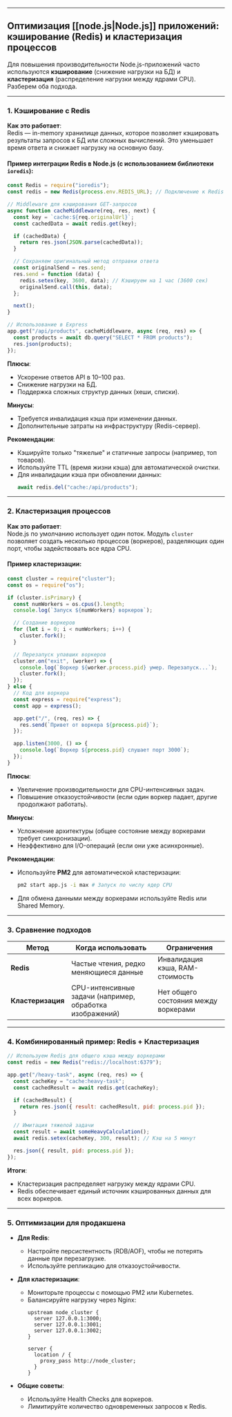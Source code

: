 
---

## **Оптимизация [[node.js|Node.js]] приложений: кэширование (Redis) и кластеризация процессов**

Для повышения производительности Node.js-приложений часто используются **кэширование** (снижение нагрузки на БД) и **кластеризация** (распределение нагрузки между ядрами CPU). Разберем оба подхода.

---

### 1. **Кэширование с Redis**
**Как это работает**:  
Redis — in-memory хранилище данных, которое позволяет кэшировать результаты запросов к БД или сложных вычислений. Это уменьшает время ответа и снижает нагрузку на основную базу.

#### Пример интеграции Redis в Node.js (с использованием библиотеки `ioredis`):
```javascript
const Redis = require("ioredis");
const redis = new Redis(process.env.REDIS_URL); // Подключение к Redis

// Middleware для кэширования GET-запросов
async function cacheMiddleware(req, res, next) {
  const key = `cache:${req.originalUrl}`;
  const cachedData = await redis.get(key);

  if (cachedData) {
    return res.json(JSON.parse(cachedData));
  }

  // Сохраняем оригинальный метод отправки ответа
  const originalSend = res.send;
  res.send = function (data) {
    redis.setex(key, 3600, data); // Кэшируем на 1 час (3600 сек)
    originalSend.call(this, data);
  };

  next();
}

// Использование в Express
app.get("/api/products", cacheMiddleware, async (req, res) => {
  const products = await db.query("SELECT * FROM products");
  res.json(products);
});
```

**Плюсы**:  
- Ускорение ответов API в 10–100 раз.  
- Снижение нагрузки на БД.  
- Поддержка сложных структур данных (хеши, списки).  

**Минусы**:  
- Требуется инвалидация кэша при изменении данных.  
- Дополнительные затраты на инфраструктуру (Redis-сервер).  

**Рекомендации**:  
- Кэшируйте только "тяжелые" и статичные запросы (например, топ товаров).  
- Используйте TTL (время жизни кэша) для автоматической очистки.  
- Для инвалидации кэша при обновлении данных:  
  ```javascript
  await redis.del("cache:/api/products");
  ```

---

### 2. **Кластеризация процессов**
**Как это работает**:  
Node.js по умолчанию использует один поток. Модуль `cluster` позволяет создать несколько процессов (воркеров), разделяющих один порт, чтобы задействовать все ядра CPU.

#### Пример кластеризации:
```javascript
const cluster = require("cluster");
const os = require("os");

if (cluster.isPrimary) {
  const numWorkers = os.cpus().length;
  console.log(`Запуск ${numWorkers} воркеров`);

  // Создание воркеров
  for (let i = 0; i < numWorkers; i++) {
    cluster.fork();
  }

  // Перезапуск упавших воркеров
  cluster.on("exit", (worker) => {
    console.log(`Воркер ${worker.process.pid} умер. Перезапуск...`);
    cluster.fork();
  });
} else {
  // Код для воркера
  const express = require("express");
  const app = express();

  app.get("/", (req, res) => {
    res.send(`Привет от воркера ${process.pid}`);
  });

  app.listen(3000, () => {
    console.log(`Воркер ${process.pid} слушает порт 3000`);
  });
}
```

**Плюсы**:  
- Увеличение производительности для CPU-интенсивных задач.  
- Повышение отказоустойчивости (если один воркер падает, другие продолжают работать).  

**Минусы**:  
- Усложнение архитектуры (общее состояние между воркерами требует синхронизации).  
- Неэффективно для I/O-операций (если они уже асинхронные).  

**Рекомендации**:  
- Используйте **PM2** для автоматической кластеризации:  
  ```bash
  pm2 start app.js -i max # Запуск по числу ядер CPU
  ```
- Для обмена данными между воркерами используйте Redis или Shared Memory.  

---

### 3. **Сравнение подходов**
| Метод         | Когда использовать                     | Ограничения                |
|---------------|----------------------------------------|----------------------------|
| **Redis**     | Частые чтения, редко меняющиеся данные | Инвалидация кэша, RAM-стоимость |
| **Кластеризация** | CPU-интенсивные задачи (например, обработка изображений) | Нет общего состояния между воркерами |

---

### 4. **Комбинированный пример: Redis + Кластеризация**
```javascript
// Используем Redis для общего кэша между воркерами
const redis = new Redis("redis://localhost:6379");

app.get("/heavy-task", async (req, res) => {
  const cacheKey = "cache:heavy-task";
  const cachedResult = await redis.get(cacheKey);

  if (cachedResult) {
    return res.json({ result: cachedResult, pid: process.pid });
  }

  // Имитация тяжелой задачи
  const result = await someHeavyCalculation();
  await redis.setex(cacheKey, 300, result); // Кэш на 5 минут

  res.json({ result, pid: process.pid });
});
```

**Итоги**:  
- Кластеризация распределяет нагрузку между ядрами CPU.  
- Redis обеспечивает единый источник кэшированных данных для всех воркеров.  

---

### 5. **Оптимизации для продакшена**
- **Для Redis**:  
  - Настройте персистентность (RDB/AOF), чтобы не потерять данные при перезагрузке.  
  - Используйте репликацию для отказоустойчивости.  

- **Для кластеризации**:  
  - Мониторьте процессы с помощью PM2 или Kubernetes.  
  - Балансируйте нагрузку через Nginx:  
    ```nginx
    upstream node_cluster {
      server 127.0.0.1:3000;
      server 127.0.0.1:3001;
      server 127.0.0.1:3002;
    }

    server {
      location / {
        proxy_pass http://node_cluster;
      }
    }
    ```

- **Общие советы**:  
  - Используйте Health Checks для воркеров.  
  - Лимитируйте количество одновременных запросов к Redis.  
